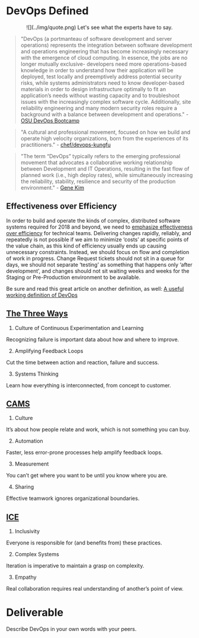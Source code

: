 # DevOps Defined

<center>
  ![](../img/quote.png)  
  Let's see what the experts have to say.
</center>

>"DevOps (a portmanteau of software development and server operations) represents the integration between software development and operations engineering that has become increasingly necessary with the emergence of cloud computing. In essence, the jobs are no longer mutually exclusive- developers need more operations-based knowledge in order to understand how their application will be deployed, test locally and preemptively address potential security risks, while systems administrators need to know developer-based materials in order to design infrastructure optimally to fit an application’s needs without wasting capacity and to troubleshoot issues with the increasingly complex software cycle. Additionally, site reliability engineering and many modern security roles require a background with a balance between development and operations." \- [OSU DevOps Bootcamp](https://devopsbootcamp.osuosl.org/whatisdevops.html)

>"A cultural and professional movement, focused on how we build and operate high velocity organizations, born from the experiences of its practitioners." \- [chef/devops-kungfu](https://github.com/chef/devops-kungfu/blob/master/README.md#what-is-devops)

>"The term “DevOps” typically refers to the emerging professional movement
that advocates a collaborative working relationship between Development
and IT Operations, resulting in the fast flow of planned work (i.e., high
deploy rates), while simultaneously increasing the reliability, stability,
resilience and security of the production environment." \- [Gene Kim](http://www.itrevolution.com/wp-content/uploads/2012/11/11things.pdf)

## Effectiveness over Efficiency
In order to build and operate the kinds of complex, distributed software systems required for 2018 and beyond, we need to [emphasize effectiveness over efficiency](http://labs.openviewpartners.com/results-driven-leadership-decision-making/) for technical teams. Delivering changes rapidly, reliably, and repeatedly is not possible if we aim to minimize ‘costs’ at specific points of the value chain, as this kind of efficiency usually ends up causing unnecessary constraints. Instead, we should focus on flow and completion of work in progress. Change Request tickets should not sit in a queue for days, we should not separate ‘testing’ as something that happens only ‘after development’, and changes should not sit waiting weeks and weeks for the Staging or Pre-Production environment to be available.

Be sure and read this great article on another definition, as well: [A useful working definition of DevOps](https://skeltonthatcher.com/blog/a-useful-working-definition-of-devops/)

## [The Three Ways](http://itrevolution.com/the-three-ways-principles-underpinning-devops/)

 1. Culture of Continuous Experimentation and Learning

 Recognizing failure is important data about how and where to improve.

 2. Amplifying Feedback Loops

 Cut the time between action and reaction, failure and success.

 3. Systems Thinking

 Learn how everything is interconnected, from concept to customer.

## [CAMS](https://www.chef.io/blog/2010/07/16/what-devops-means-to-me/)

 1. Culture

 It’s about how people relate and work, which is not something you can buy.

 2. Automation

 Faster, less error-prone processes help amplify feedback loops.

 3. Measurement

 You can’t get where you want to be until you know where you are.

 4. Sharing

 Effective teamwork ignores organizational boundaries.

## [ICE](http://radar.oreilly.com/2015/01/devops-keeps-it-cool-with-ice.html)

 1. Inclusivity

 Everyone is responsible for (and benefits from) these practices.

 2. Complex Systems

 Iteration is imperative to maintain a grasp on complexity.

 3. Empathy

 Real collaboration requires real understanding of another’s point of view.

# Deliverable

Describe DevOps in your own words with your peers.
